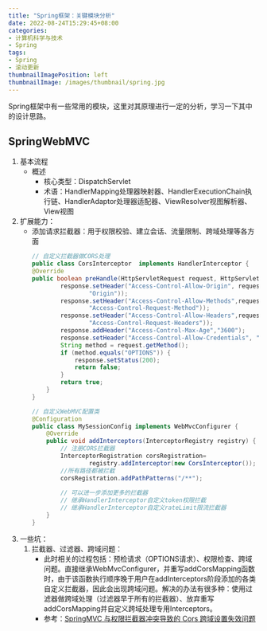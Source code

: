 ```yaml
---
title: "Spring框架：关键模块分析"
date: 2022-08-24T15:29:45+08:00
categories:
- 计算机科学与技术
- Spring
tags:
- Spring
- 滚动更新
thumbnailImagePosition: left
thumbnailImage: /images/thumbnail/spring.jpg
---
```

Spring框架中有一些常用的模块，这里对其原理进行一定的分析，学习一下其中的设计思路。
<!--more-->
## SpringWebMVC
1. 基本流程
    - 概述
        - 核心类型：DispatchServlet
        - 术语：HandlerMapping处理器映射器、HandlerExecutionChain执行链、HandlerAdaptor处理器适配器、ViewResolver视图解析器、View视图
1. 扩展能力：
    - 添加请求拦截器：用于权限校验、建立会话、流量限制、跨域处理等各方面
        ```java
        // 自定义拦截器做CORS处理
        public class CorsInterceptor  implements HandlerInterceptor {
        @Override
        public boolean preHandle(HttpServletRequest request, HttpServletResponse response, Object handler) throws Exception {
                response.setHeader("Access-Control-Allow-Origin", request.getHeader(
                        "Origin"));
                response.setHeader("Access-Control-Allow-Methods",request.getHeader(
                        "Access-Control-Request-Method"));
                response.setHeader("Access-Control-Allow-Headers",request.getHeader(
                        "Access-Control-Request-Headers"));
                response.addHeader("Access-Control-Max-Age","3600");
                response.setHeader("Access-Control-Allow-Credentials", "true");
                String method = request.getMethod();
                if (method.equals("OPTIONS")) {
                    response.setStatus(200);
                    return false;
                }
                return true;
            }
        }

        // 自定义WebMVC配置类
        @Configuration
        public class MySessionConfig implements WebMvcConfigurer {
            @Override
            public void addInterceptors(InterceptorRegistry registry) {
                // 注册CORS拦截器
                InterceptorRegistration corsRegistration=
                        registry.addInterceptor(new CorsInterceptor());
                //所有路径都被拦截
                corsRegistration.addPathPatterns("/**");
                
                // 可以进一步添加更多的拦截器
                // 继承HandlerInterceptor自定义token权限拦截
                // 继承HandlerInterceptor自定义rateLimit限流拦截器
            }
        }

        ```
1. 一些坑：
    1. 拦截器、过滤器、跨域问题：
        - 此时相关的过程包括：预检请求（OPTIONS请求）、权限检查、跨域问题。直接继承WebMvcConfigurer，并重写addCorsMapping函数时，由于该函数执行顺序晚于用户在addInterceptors阶段添加的各类自定义拦截器，因此会出现跨域问题。解决的办法有很多种：使用过滤器做跨域处理（过滤器早于所有的拦截器）、放弃重写addCorsMapping并自定义跨域处理专用Interceptors。
        - 参考：[SpringMVC 与权限拦截器冲突导致的 Cors 跨域设置失效问题](https://ld246.com/article/1631700989149)